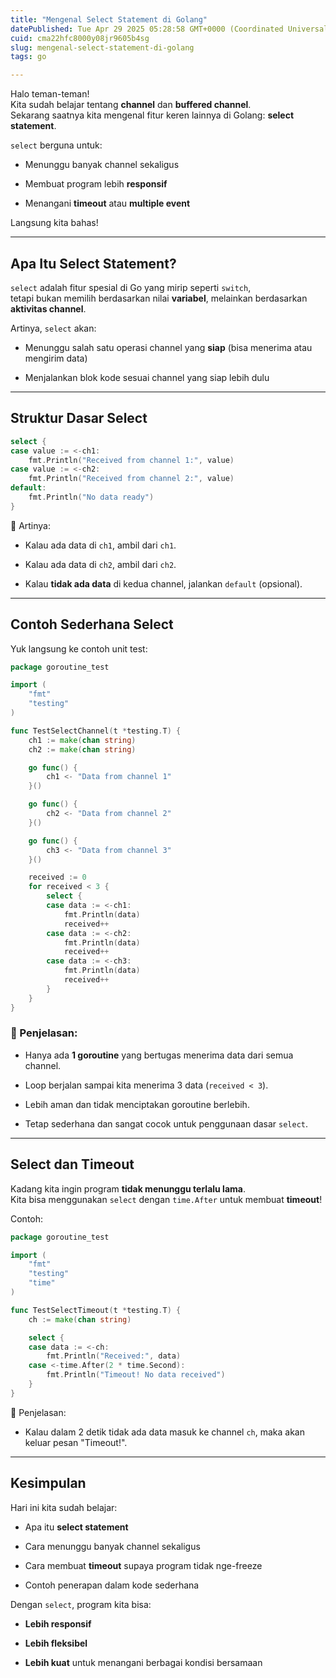 ```yaml
---
title: "Mengenal Select Statement di Golang"
datePublished: Tue Apr 29 2025 05:28:58 GMT+0000 (Coordinated Universal Time)
cuid: cma22hfc8000y08jr9605b4sg
slug: mengenal-select-statement-di-golang
tags: go

---
```


Halo teman-teman!  
Kita sudah belajar tentang **channel** dan **buffered channel**.  
Sekarang saatnya kita mengenal fitur keren lainnya di Golang: **select statement**.

`select` berguna untuk:

* Menunggu banyak channel sekaligus
    
* Membuat program lebih **responsif**
    
* Menangani **timeout** atau **multiple event**
    

Langsung kita bahas!

---

## Apa Itu Select Statement?

`select` adalah fitur spesial di Go yang mirip seperti `switch`,  
tetapi bukan memilih berdasarkan nilai **variabel**, melainkan berdasarkan **aktivitas channel**.

Artinya, `select` akan:

* Menunggu salah satu operasi channel yang **siap** (bisa menerima atau mengirim data)
    
* Menjalankan blok kode sesuai channel yang siap lebih dulu
    

---

## Struktur Dasar Select

```go
select {
case value := <-ch1:
    fmt.Println("Received from channel 1:", value)
case value := <-ch2:
    fmt.Println("Received from channel 2:", value)
default:
    fmt.Println("No data ready")
}
```

🧠 Artinya:

* Kalau ada data di `ch1`, ambil dari `ch1`.
    
* Kalau ada data di `ch2`, ambil dari `ch2`.
    
* Kalau **tidak ada data** di kedua channel, jalankan `default` (opsional).
    

---

## Contoh Sederhana Select

Yuk langsung ke contoh unit test:

```go
package goroutine_test

import (
	"fmt"
	"testing"
)

func TestSelectChannel(t *testing.T) {
	ch1 := make(chan string)
	ch2 := make(chan string)

	go func() {
		ch1 <- "Data from channel 1"
	}()

	go func() {
		ch2 <- "Data from channel 2"
	}()

	go func() {
		ch3 <- "Data from channel 3"
	}()

	received := 0
	for received < 3 {
    	select {
    	case data := <-ch1:
    		fmt.Println(data)
            received++ 
    	case data := <-ch2:
    		fmt.Println(data)
            received++
    	case data := <-ch3:
    		fmt.Println(data)
            received++
    	}
    }
}
```

### 🧠 Penjelasan:

* Hanya ada **1 goroutine** yang bertugas menerima data dari semua channel.
    
* Loop berjalan sampai kita menerima 3 data (`received < 3`).
    
* Lebih aman dan tidak menciptakan goroutine berlebih.
    
* Tetap sederhana dan sangat cocok untuk penggunaan dasar `select`.
    

---

## Select dan Timeout

Kadang kita ingin program **tidak menunggu terlalu lama**.  
Kita bisa menggunakan `select` dengan `time.After` untuk membuat **timeout**!

Contoh:

```go
package goroutine_test

import (
	"fmt"
	"testing"
	"time"
)

func TestSelectTimeout(t *testing.T) {
	ch := make(chan string)

	select {
	case data := <-ch:
		fmt.Println("Received:", data)
	case <-time.After(2 * time.Second):
		fmt.Println("Timeout! No data received")
	}
}
```

🧠 Penjelasan:

* Kalau dalam 2 detik tidak ada data masuk ke channel `ch`, maka akan keluar pesan "Timeout!".
    

---

## Kesimpulan

Hari ini kita sudah belajar:

* Apa itu **select statement**
    
* Cara menunggu banyak channel sekaligus
    
* Cara membuat **timeout** supaya program tidak nge-freeze
    
* Contoh penerapan dalam kode sederhana
    

Dengan `select`, program kita bisa:

* **Lebih responsif**
    
* **Lebih fleksibel**
    
* **Lebih kuat** untuk menangani berbagai kondisi bersamaan